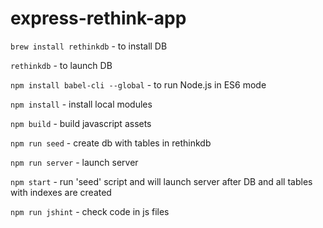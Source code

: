# express-rethink-app

`brew install rethinkdb` - to install DB

`rethinkdb` - to launch DB


`npm install babel-cli --global` - to run Node.js in ES6 mode


`npm install` - install local modules


`npm build` - build javascript assets


`npm run seed` - create db with tables in rethinkdb


`npm run server` - launch server


`npm start` - run 'seed' script and will launch server after DB and all tables with indexes are created

`npm run jshint` - check code in js files




